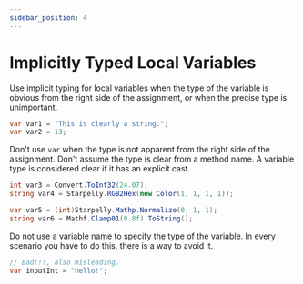 ```yaml
---
sidebar_position: 4
---
```


# Implicitly Typed Local Variables

Use implicit typing for local variables when the type of the variable is obvious from the right side of the assignment, or when the precise type is unimportant.

```cs
var var1 = "This is clearly a string.";
var var2 = 13;
```

Don't use `var` when the type is not apparent from the right side of the assignment. Don't assume the type is clear from a method name. A variable type is considered clear if it has an explicit cast.

```cs
int var3 = Convert.ToInt32(24.07);
string var4 = Starpelly.RGB2Hex(new Color(1, 1, 1, 1));

var var5 = (int)Starpelly.Mathp.Normalize(0, 1, 1);
string var6 = Mathf.Clamp01(0.8f).ToString();
```

Do not use a variable name to specify the type of the variable. In every scenario you have to do this, there is a way to avoid it.

```cs
// Bad!!!, also misleading.
var inputInt = "hello!";
```